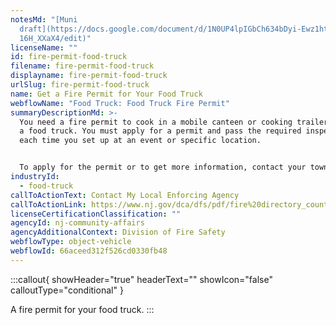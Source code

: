 ```yaml
---
notesMd: "[Muni
  draft](https://docs.google.com/document/d/1N0UP4lpIGbCh634bDyi-Ewz1htbaAawT3y\
  16H_XXaX4/edit)"
licenseName: ""
id: fire-permit-food-truck
filename: fire-permit-food-truck
displayname: fire-permit-food-truck
urlSlug: fire-permit-food-truck
name: Get a Fire Permit for Your Food Truck
webflowName: "Food Truck: Food Truck Fire Permit"
summaryDescriptionMd: >-
  You need a fire permit to cook in a mobile canteen or cooking trailer, such as
  a food truck. You must apply for a permit and pass the required inspection
  each time you set up at an event or specific location.


  To apply for the permit or to get more information, contact your town's `Local Enforcing Agency (LEA)|lea` . The LEA can be the local fire department or the state Division of Fire Safety.
industryId:
  - food-truck
callToActionText: Contact My Local Enforcing Agency
callToActionLink: https://www.nj.gov/dca/dfs/pdf/fire%20directory_county%20summary/fire_code_enforcement_director.pdf
licenseCertificationClassification: ""
agencyId: nj-community-affairs
agencyAdditionalContext: Division of Fire Safety
webflowType: object-vehicle
webflowId: 66aceed312f526cd0330fb48
---
```


:::callout{ showHeader="true" headerText="" showIcon="false" calloutType="conditional" }

A fire permit for your food truck.
:::
